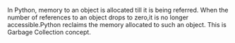 In Python, memory to an object is allocated till it is being referred. When the number of references to an object drops to zero,it is no longer accessible.Python reclaims the memory allocated to such an object. This is Garbage Collection concept.
